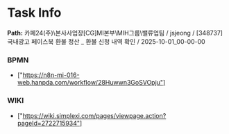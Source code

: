 # Task Info

**Path:** 카페24(주)\본사사업장\[CG]MI본부\MIH그룹\밸류업팀 / jsjeong / [348737] 국내광고 페이스북 환불 정산 _ 환불 신청 내역 확인 / 2025-10-01_00-00-00

### BPMN
- ["https://n8n-mi-016-web.hanpda.com/workflow/28Huwwn3GoSVOpju"]

### WIKI
- ["https://wiki.simplexi.com/pages/viewpage.action?pageId=2722715934"]

